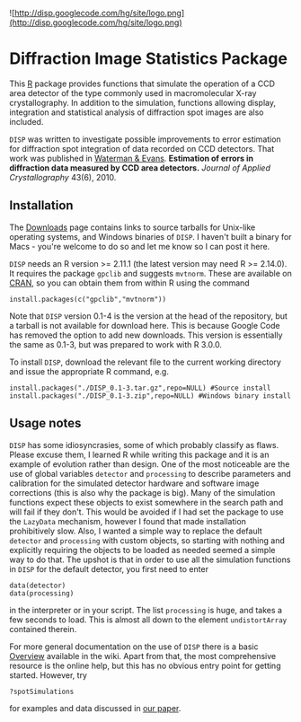 ![http://disp.googlecode.com/hg/site/logo.png](http://disp.googlecode.com/hg/site/logo.png)

# Diffraction Image Statistics Package #

This [R](http://www.r-project.org/) package provides functions that simulate the operation of a CCD area detector of the type commonly used in macromolecular X-ray crystallography. In addition to the simulation, functions allowing display, integration and statistical analysis of diffraction spot images are also included.

`DISP` was written to investigate possible improvements to error estimation for diffraction spot integration of data recorded on CCD detectors. That work was published in [Waterman & Evans](http://dx.doi.org/10.1107/S0021889810033418). **Estimation of errors in diffraction data measured by CCD area detectors.** _Journal of Applied Crystallography_ 43(6), 2010.

## Installation ##
The [Downloads](http://code.google.com/p/disp/downloads/list) page contains links to source tarballs for Unix-like operating systems, and Windows binaries of `DISP`. I haven't built a binary for Macs - you're welcome to do so and let me know so I can post it here.

`DISP` needs an R version >= 2.11.1 (the latest version may need R >= 2.14.0). It requires the package `gpclib` and suggests `mvtnorm`. These are available on [CRAN](http://cran.r-project.org/), so you can obtain them from within R using the command
```
install.packages(c("gpclib","mvtnorm"))
```

Note that `DISP` version 0.1-4 is the version at the head of the repository, but a tarball is not available for download here. This is because Google Code has removed the option to add new downloads. This version is essentially the same as 0.1-3, but was prepared to work with R 3.0.0.

To install `DISP`, download the relevant file to the current working directory and issue the appropriate R command, e.g.
```
install.packages("./DISP_0.1-3.tar.gz",repo=NULL) #Source install
install.packages("./DISP_0.1-3.zip",repo=NULL) #Windows binary install
```

## Usage notes ##
`DISP` has some idiosyncrasies, some of which probably classify as flaws. Please excuse them, I learned R while writing this package and it is an example of evolution rather than design. One of the most noticeable are the use of global variables `detector` and `processing` to describe parameters and calibration for the simulated detector hardware and software image corrections (this is also why the package is big). Many of the simulation functions expect these objects to exist somewhere in the search path and will fail if they don't. This would be avoided if I had set the package to use the `LazyData` mechanism, however I found that made installation prohibitively slow. Also, I wanted a simple way to replace the default `detector` and `processing` with custom objects, so starting with nothing and explicitly requiring the objects to be loaded as needed seemed a simple way to do that. The upshot is that in order to use all the simulation functions in `DISP` for the default detector, you first need to enter
```
data(detector)
data(processing)
```
in the interpreter or in your script. The list `processing` is huge, and takes a few seconds to load. This is almost all down to the element `undistortArray` contained therein.

For more general documentation on the use of `DISP` there is a basic [Overview](http://code.google.com/p/disp/wiki/Overview) available in the wiki. Apart from that, the most comprehensive resource is the online help, but this has no obvious entry point for getting started. However, try
```
?spotSimulations
```
for examples and data discussed in [our paper](http://dx.doi.org/10.1107/S0021889810033418).